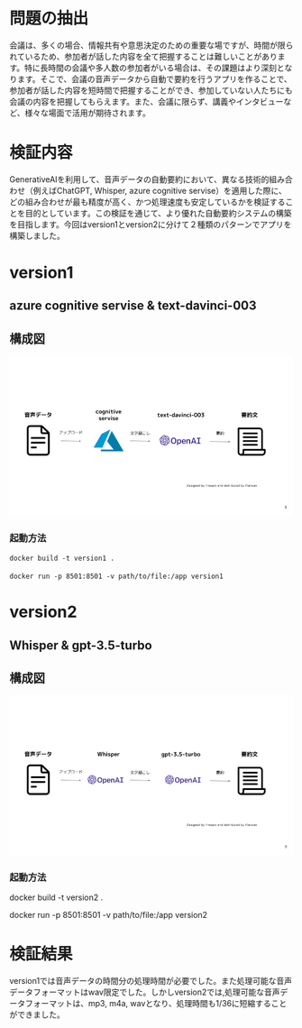 
# 問題の抽出
会議は、多くの場合、情報共有や意思決定のための重要な場ですが、時間が限られているため、参加者が話した内容を全て把握することは難しいことがあります。特に長時間の会議や多人数の参加者がいる場合は、その課題はより深刻となります。そこで、会議の音声データから自動で要約を行うアプリを作ることで、参加者が話した内容を短時間で把握することができ、参加していない人たちにも会議の内容を把握してもらえます。また、会議に限らず、講義やインタビューなど、様々な場面で活用が期待されます。
# 検証内容
GenerativeAIを利用して、音声データの自動要約において、異なる技術的組み合わせ（例えばChatGPT, Whisper, azure cognitive servise）を適用した際に、どの組み合わせが最も精度が高く、かつ処理速度も安定しているかを検証することを目的としています。この検証を通じて、より優れた自動要約システムの構築を目指します。今回はversion1とversion2に分けて２種類のパターンでアプリを構築しました。
# version1
## azure cognitive servise & text-davinci-003
## 構成図
![構成図](version1/image/diagram.png)
### 起動方法
```
docker build -t version1 .

docker run -p 8501:8501 -v path/to/file:/app version1
```
# version2
## Whisper & gpt-3.5-turbo
## 構成図
![構成図](version2/image/diagram.png)
### 起動方法

docker build -t version2 .

docker run -p 8501:8501 -v path/to/file:/app version2


# 検証結果
version1では音声データの時間分の処理時間が必要でした。また処理可能な音声データフォーマットはwav限定でした。しかしversion2では,処理可能な音声データフォーマットは、mp3, m4a, wavとなり、処理時間も1/36に短縮することができました。
